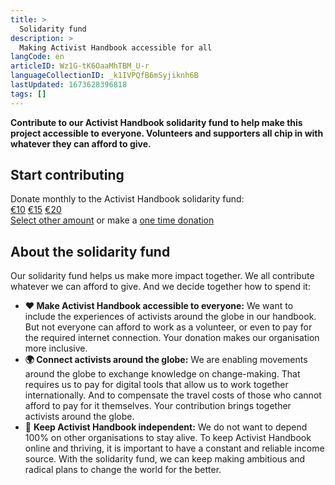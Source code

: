 ```yaml
---
title: >
  Solidarity fund
description: >
  Making Activist Handbook accessible for all
langCode: en
articleID: Wz1G-tK6OaaMhTBM_U-r
languageCollectionID: _k1IVPQfB6mSyjiknh6B
lastUpdated: 1673628396818
tags: []
---
```


**Contribute to our Activist Handbook solidarity fund to help make this project accessible to everyone. Volunteers and supporters all chip in with whatever they can afford to give.**

<div><h2>Start contributing</h2><div>Donate monthly to the Activist Handbook solidarity fund:</div><div><a href="https://donorbox.org/activisthandbook?default_interval=m&amp;amount=10" target="_blank">€10</a> <a href="https://donorbox.org/activisthandbook?default_interval=m&amp;amount=15" target="_blank">€15</a> <a href="https://donorbox.org/activisthandbook?default_interval=m&amp;amount=20" target="_blank">€20</a></div><a href="https://donorbox.org/activisthandbook" target="_blank">Select other amount</a> or make a <a href="https://donorbox.org/activisthandbook?default_interval=o" target="_blank">one time donation</a></div>

## About the solidarity fund

Our solidarity fund helps us make more impact together. We all contribute whatever we can afford to give. And we decide together how to spend it:

-   **❤️ Make Activist Handbook accessible to everyone:** We want to include the experiences of activists around the globe in our handbook. But not everyone can afford to work as a volunteer, or even to pay for the required internet connection. Your donation makes our organisation more inclusive.
-   **🌍 Connect activists around the globe:** We are enabling movements around the globe to exchange knowledge on change-making. That requires us to pay for digital tools that allow us to work together internationally. And to compensate the travel costs of those who cannot afford to pay for it themselves. Your contribution brings together activists around the globe.
-   💪 **Keep Activist Handbook independent:** We do not want to depend 100% on other organisations to stay alive. To keep Activist Handbook online and thriving, it is important to have a constant and reliable income source. With the solidarity fund, we can keep making ambitious and radical plans to change the world for the better.